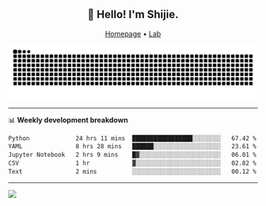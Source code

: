 <h2 align="center">👋 Hello! I'm Shijie.</h2>
<p align="center">
  <a href="https://xu-shi-jie.github.io"> Homepage</a> •
  <a href="https://onoda-lab.jp"> Lab </a>
</p>

![Snake animation](https://github.com/xu-shi-jie/xu-shi-jie/blob/output/github-snake.svg)


-------

📊 **Weekly development breakdown**
<!--START_SECTION:waka-->

```txt
Python             24 hrs 11 mins  █████████████████░░░░░░░░   67.42 %
YAML               8 hrs 28 mins   ██████░░░░░░░░░░░░░░░░░░░   23.61 %
Jupyter Notebook   2 hrs 9 mins    █▓░░░░░░░░░░░░░░░░░░░░░░░   06.01 %
CSV                1 hr            ▓░░░░░░░░░░░░░░░░░░░░░░░░   02.82 %
Text               2 mins          ░░░░░░░░░░░░░░░░░░░░░░░░░   00.12 %
```

<!--END_SECTION:waka-->

-------
![](https://komarev.com/ghpvc/?username=xu-shi-jie&style=flat-square&color=blue) 

